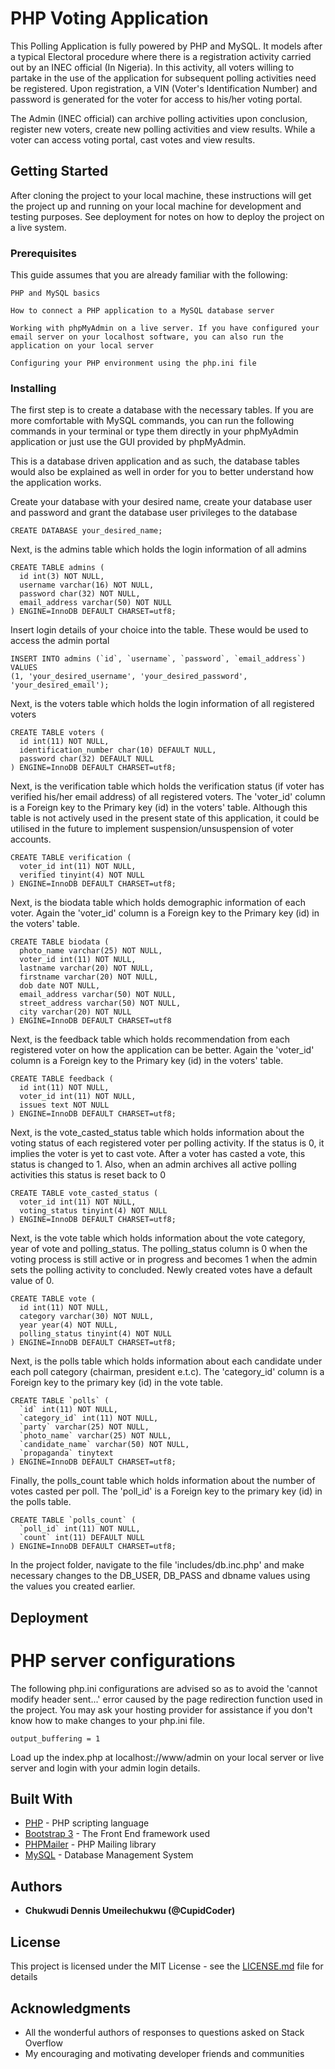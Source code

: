 # PHP Voting Application

This Polling Application is fully powered by PHP and MySQL. It models after a typical Electoral procedure where there is a registration activity carried out by an INEC official (In Nigeria). In this activity, all voters willing to partake in the use of the application for subsequent polling activities need be registered. Upon registration, a VIN (Voter's Identification Number) and password is generated for the voter for access to his/her voting portal.

The Admin (INEC official) can archive polling activities upon conclusion, register new voters, create new polling activities and view results. While a voter can access voting portal, cast votes and view results.

## Getting Started

After cloning the project to your local machine, these instructions will get the project up and running on your local machine for development and testing purposes. See deployment for notes on how to deploy the project on a live system.

### Prerequisites

This guide assumes that you are already familiar with the following:

```
PHP and MySQL basics
```

```
How to connect a PHP application to a MySQL database server
```

```
Working with phpMyAdmin on a live server. If you have configured your email server on your localhost software, you can also run the application on your local server
```

```
Configuring your PHP environment using the php.ini file
```


### Installing

The first step is to create a database with the necessary tables. If you are more comfortable with MySQL commands, you can run the following commands in your terminal or type them directly in your phpMyAdmin application or just use the GUI provided by phpMyAdmin.

This is a database driven application and as such, the database tables would also be explained as well in order for you to better understand how the application works.

Create your database with your desired name, create your database user and password and grant the database user privileges to the database

```
CREATE DATABASE your_desired_name;
```

Next, is the admins table which holds the login information of all admins

```
CREATE TABLE admins (
  id int(3) NOT NULL,
  username varchar(16) NOT NULL,
  password char(32) NOT NULL,
  email_address varchar(50) NOT NULL
) ENGINE=InnoDB DEFAULT CHARSET=utf8;
```

Insert login details of your choice into the table. These would be used to access the admin portal

```
INSERT INTO admins (`id`, `username`, `password`, `email_address`) VALUES
(1, 'your_desired_username', 'your_desired_password', 'your_desired_email');
```

Next, is the voters table which holds the login information of all registered voters

```
CREATE TABLE voters (
  id int(11) NOT NULL,
  identification_number char(10) DEFAULT NULL,
  password char(32) DEFAULT NULL
) ENGINE=InnoDB DEFAULT CHARSET=utf8;
```

Next, is the verification table which holds the verification status (if voter has verified his/her email address) of all registered voters. The 'voter_id' column is a Foreign key to the Primary key (id) in the voters' table. Although this table is not actively used in the present state of this application, it could be utilised in the future to implement suspension/unsuspension of voter accounts.

```
CREATE TABLE verification (
  voter_id int(11) NOT NULL,
  verified tinyint(4) NOT NULL
) ENGINE=InnoDB DEFAULT CHARSET=utf8;
```

Next, is the biodata table which holds demographic information of each voter. Again the 'voter_id' column is a Foreign key to the Primary key (id) in the voters' table.

```
CREATE TABLE biodata (
  photo_name varchar(25) NOT NULL,
  voter_id int(11) NOT NULL,
  lastname varchar(20) NOT NULL,
  firstname varchar(20) NOT NULL,
  dob date NOT NULL,
  email_address varchar(50) NOT NULL,
  street_address varchar(50) NOT NULL,
  city varchar(20) NOT NULL
) ENGINE=InnoDB DEFAULT CHARSET=utf8
```

Next, is the feedback table which holds recommendation from each registered voter on how the application can be better. Again the 'voter_id' column is a Foreign key to the Primary key (id) in the voters' table.

```
CREATE TABLE feedback (
  id int(11) NOT NULL,
  voter_id int(11) NOT NULL,
  issues text NOT NULL
) ENGINE=InnoDB DEFAULT CHARSET=utf8;
```

Next, is the vote_casted_status table which holds information about the voting status of each registered voter per polling activity. If the status is 0, it implies the voter is yet to cast vote. After a voter has casted a vote, this status is changed to 1. Also, when an admin archives all active polling activities this status is reset back to 0

```
CREATE TABLE vote_casted_status (
  voter_id int(11) NOT NULL,
  voting_status tinyint(4) NOT NULL
) ENGINE=InnoDB DEFAULT CHARSET=utf8;
```

Next, is the vote table which holds information about the vote category, year of vote and polling_status. The polling_status column is 0 when the voting process is still active or in progress and becomes 1 when the admin sets the polling activity to concluded. Newly created votes have a default value of 0.

```
CREATE TABLE vote (
  id int(11) NOT NULL,
  category varchar(30) NOT NULL,
  year year(4) NOT NULL,
  polling_status tinyint(4) NOT NULL
) ENGINE=InnoDB DEFAULT CHARSET=utf8;
```

Next, is the polls table which holds information about each candidate under each poll category (chairman, president e.t.c). The 'category_id' column is a Foreign key to the primary key (id) in the vote table.

```
CREATE TABLE `polls` (
  `id` int(11) NOT NULL,
  `category_id` int(11) NOT NULL,
  `party` varchar(25) NOT NULL,
  `photo_name` varchar(25) NOT NULL,
  `candidate_name` varchar(50) NOT NULL,
  `propaganda` tinytext
) ENGINE=InnoDB DEFAULT CHARSET=utf8;
```

Finally, the polls_count table which holds information about the number of votes casted per poll. The 'poll_id' is a Foreign key to the primary key (id) in the polls table.

```
CREATE TABLE `polls_count` (
  `poll_id` int(11) NOT NULL,
  `count` int(11) DEFAULT NULL
) ENGINE=InnoDB DEFAULT CHARSET=utf8;
```

In the project folder, navigate to the file 'includes/db.inc.php' and make necessary changes to the DB_USER, DB_PASS and dbname values using the values you created earlier.


## Deployment

# PHP server configurations

The following php.ini configurations are advised so as to avoid the 'cannot modify header sent...' error caused by the page redirection function used in the project. You may ask your hosting provider for assistance if you don't know how to make changes to your php.ini file.

 ```
 output_buffering = 1
 ```

Load up the index.php at localhost://www/admin on your local server or live server and login with your admin login details.


## Built With

* [PHP](php.net/manual/en/intro-whatis.php) - PHP scripting language
* [Bootstrap 3](http://www.getbootstrap.com/docs/3.3) - The Front End framework used
* [PHPMailer](https://github.com/PHPMailer) - PHP Mailing library
* [MySQL](https://www.mysql.com/) - Database Management System


## Authors

* **Chukwudi Dennis Umeilechukwu (@CupidCoder)**

## License

This project is licensed under the MIT License - see the [LICENSE.md](LICENSE.md) file for details

## Acknowledgments

* All the wonderful authors of responses to questions asked on Stack Overflow
* My encouraging and motivating developer friends and communities
